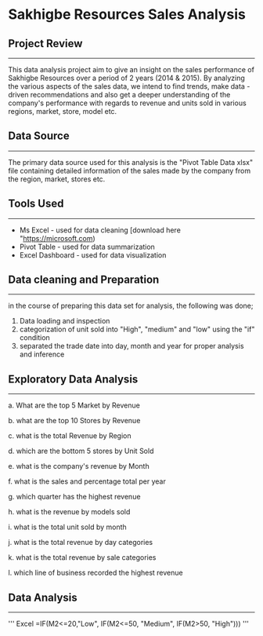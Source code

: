 # Sakhigbe Resources Sales Analysis
## Project Review
---
This data analysis project aim to give an insight on the sales performance of Sakhigbe Resources over a period of 2 years (2014 & 2015). By analyzing the various aspects of the sales data, we intend to find trends, make data - driven recommendations and also get a deeper understanding of the company's performance with regards to revenue and units sold in various regions, market, store, model etc.

## Data Source
---
The primary data source used for this analysis is the "Pivot Table Data xlsx" file containing detailed information of the sales made by the company from the region, market, stores etc.

## Tools Used
---
- Ms Excel - used for data cleaning [download here "https://microsoft.com)
- Pivot Table - used for data summarization
- Excel Dashboard - used for data visualization

## Data cleaning and Preparation
---
  in the course of preparing this data set for analysis, the following was done;
  1. Data loading and inspection
  2. categorization of unit sold into "High", "medium" and "low" using the "if" condition
  3. separated the trade date into day, month and year for proper analysis and inference
     
## Exploratory Data Analysis
---
  a. What are the top 5 Market by Revenue	
  
  b. what are the top 10 Stores by Revenue
  
  c. what is the total Revenue by Region	
  
  d. which are the bottom 5 stores by Unit Sold	
  
  e. what is the company's revenue by Month	

  f. what is the sales and percentage total per year

  g. which quarter has the highest revenue

  h. what is the revenue by models sold

  i. what is the total unit sold by month

  j. what is the total revenue by day categories

  k. what is the total revenue by sale categories

  l. which line of business recorded the highest revenue
  
## Data Analysis
---
'''
Excel
=IF(M2<=20,"Low", IF(M2<=50, "Medium", IF(M2>50, "High")))
'''
